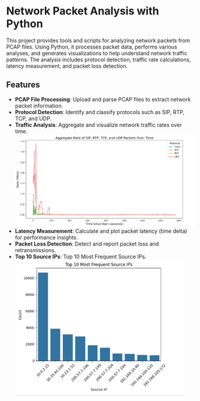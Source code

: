 # Network Packet Analysis with Python

This project provides tools and scripts for analyzing network packets from PCAP files. Using Python, it processes packet data, performs various analyses, and generates visualizations to help understand network traffic patterns. The analysis includes protocol detection, traffic rate calculations, latency measurement, and packet loss detection.

## Features

- **PCAP File Processing**: Upload and parse PCAP files to extract network packet information.
- **Protocol Detection**: Identify and classify protocols such as SIP, RTP, TCP, and UDP.
- **Traffic Analysis**: Aggregate and visualize network traffic rates over time.
  ![Traffic Analysis](https://github.com/Salahbendary/Network-Packet-Analysis-with-Python/blob/main/Aggregate%20Rate%20of%20SIP%2C%20RTP%2C%20TCP%2C%20and%20UDP%20Packets%20Over%20Time.png)
- **Latency Measurement**: Calculate and plot packet latency (time delta) for performance insights.
- **Packet Loss Detection**: Detect and report packet loss and retransmissions.
- **Top 10 Source IPs**: Top 10 Most Frequent Source IPs.
  ![Top 10 Source IPs](https://github.com/Salahbendary/Network-Packet-Analysis-with-Python/blob/main/Top%2010%20Most%20Frequent%20Source%20IPs.png)

